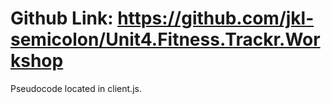 # Github Link: https://github.com/jkl-semicolon/Unit4.Fitness.Trackr.Workshop

Pseudocode located in client.js.